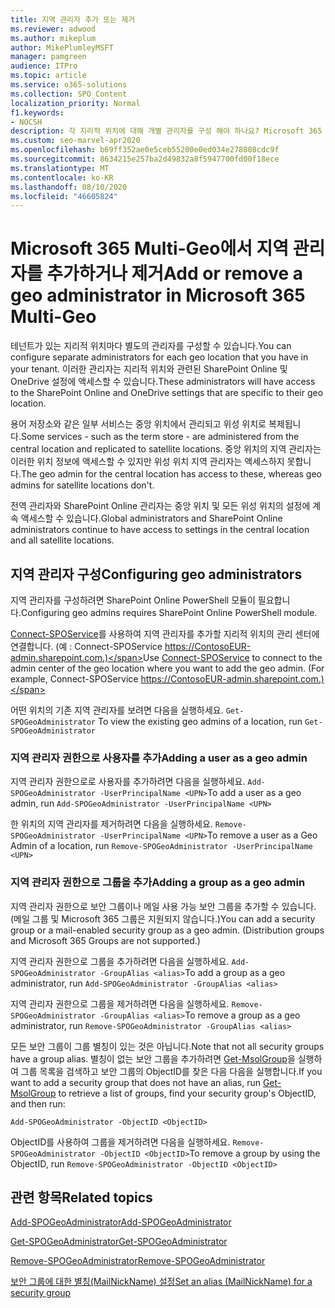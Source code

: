 ```yaml
---
title: 지역 관리자 추가 또는 제거
ms.reviewer: adwood
ms.author: mikeplum
author: MikePlumleyMSFT
manager: pamgreen
audience: ITPro
ms.topic: article
ms.service: o365-solutions
ms.collection: SPO_Content
localization_priority: Normal
f1.keywords:
- NOCSH
description: 각 지리적 위치에 대해 개별 관리자를 구성 해야 하나요? Microsoft 365 Multi-Geo에서 지역 관리자를 추가하거나 제거하는 방법에 대해 알아봅니다.
ms.custom: seo-marvel-apr2020
ms.openlocfilehash: b69ff352ae0e5ceb55200e0ed034e278808cdc9f
ms.sourcegitcommit: 8634215e257ba2d49832a8f5947700fd00f18ece
ms.translationtype: MT
ms.contentlocale: ko-KR
ms.lasthandoff: 08/10/2020
ms.locfileid: "46605824"
---
```

# <a name="add-or-remove-a-geo-administrator-in-microsoft-365-multi-geo"></a><span data-ttu-id="916ce-104">Microsoft 365 Multi-Geo에서 지역 관리자를 추가하거나 제거</span><span class="sxs-lookup"><span data-stu-id="916ce-104">Add or remove a geo administrator in Microsoft 365 Multi-Geo</span></span>

<span data-ttu-id="916ce-105">테넌트가 있는 지리적 위치마다 별도의 관리자를 구성할 수 있습니다.</span><span class="sxs-lookup"><span data-stu-id="916ce-105">You can configure separate administrators for each geo location that you have in your tenant.</span></span> <span data-ttu-id="916ce-106">이러한 관리자는 지리적 위치와 관련된 SharePoint Online 및 OneDrive 설정에 액세스할 수 있습니다.</span><span class="sxs-lookup"><span data-stu-id="916ce-106">These administrators will have access to the SharePoint Online and OneDrive settings that are specific to their geo location.</span></span>

<span data-ttu-id="916ce-107">용어 저장소와 같은 일부 서비스는 중앙 위치에서 관리되고 위성 위치로 복제됩니다.</span><span class="sxs-lookup"><span data-stu-id="916ce-107">Some services - such as the term store - are administered from the central location and replicated to satellite locations.</span></span> <span data-ttu-id="916ce-108">중앙 위치의 지역 관리자는 이러한 위치 정보에 액세스할 수 있지만 위성 위치 지역 관리자는 액세스하지 못합니다.</span><span class="sxs-lookup"><span data-stu-id="916ce-108">The geo admin for the central location has access to these, whereas geo admins for satellite locations don't.</span></span>

<span data-ttu-id="916ce-109">전역 관리자와 SharePoint Online 관리자는 중앙 위치 및 모든 위성 위치의 설정에 계속 액세스할 수 있습니다.</span><span class="sxs-lookup"><span data-stu-id="916ce-109">Global administrators and SharePoint Online administrators continue to have access to settings in the central location and all satellite locations.</span></span>

## <a name="configuring-geo-administrators"></a><span data-ttu-id="916ce-110">지역 관리자 구성</span><span class="sxs-lookup"><span data-stu-id="916ce-110">Configuring geo administrators</span></span>

<span data-ttu-id="916ce-111">지역 관리자를 구성하려면 SharePoint Online PowerShell 모듈이 필요합니다.</span><span class="sxs-lookup"><span data-stu-id="916ce-111">Configuring geo admins requires SharePoint Online PowerShell module.</span></span>

<span data-ttu-id="916ce-112">[Connect-SPOService](https://docs.microsoft.com/powershell/module/sharepoint-online/Connect-SPOService)를 사용하여 지역 관리자를 추가할 지리적 위치의 관리 센터에 연결합니다. (예 : Connect-SPOService  https://ContosoEUR-admin.sharepoint.com.)</span><span class="sxs-lookup"><span data-stu-id="916ce-112">Use [Connect-SPOService](https://docs.microsoft.com/powershell/module/sharepoint-online/Connect-SPOService) to connect to the admin center of the geo location where you want to add the geo admin. (For example, Connect-SPOService  https://ContosoEUR-admin.sharepoint.com.)</span></span>

<span data-ttu-id="916ce-113">어떤 위치의 기존 지역 관리자를 보려면 다음을 실행하세요. `Get-SPOGeoAdministrator` </span><span class="sxs-lookup"><span data-stu-id="916ce-113">To view the existing geo admins of a location, run `Get-SPOGeoAdministrator`</span></span>

### <a name="adding-a-user-as-a-geo-admin"></a><span data-ttu-id="916ce-114">지역 관리자 권한으로 사용자를 추가</span><span class="sxs-lookup"><span data-stu-id="916ce-114">Adding a user as a geo admin</span></span>

<span data-ttu-id="916ce-115">지역 관리자 권한으로로 사용자를 추가하려면 다음을 실행하세요. `Add-SPOGeoAdministrator -UserPrincipalName <UPN>`</span><span class="sxs-lookup"><span data-stu-id="916ce-115">To add a user as a geo admin, run `Add-SPOGeoAdministrator -UserPrincipalName <UPN>`</span></span>

<span data-ttu-id="916ce-116">한 위치의 지역 관리자를 제거하려면 다음을 실행하세요.  `Remove-SPOGeoAdministrator -UserPrincipalName <UPN>`</span><span class="sxs-lookup"><span data-stu-id="916ce-116">To remove a user as a Geo Admin of a location, run  `Remove-SPOGeoAdministrator -UserPrincipalName <UPN>`</span></span>

### <a name="adding-a-group-as-a-geo-admin"></a><span data-ttu-id="916ce-117">지역 관리자 권한으로 그룹을 추가</span><span class="sxs-lookup"><span data-stu-id="916ce-117">Adding a group as a geo admin</span></span>

<span data-ttu-id="916ce-118">지역 관리자 권한으로 보안 그룹이나 메일 사용 가능 보안 그룹을 추가할 수 있습니다. (메일 그룹 및 Microsoft 365 그룹은 지원되지 않습니다.)</span><span class="sxs-lookup"><span data-stu-id="916ce-118">You can add a security group or a mail-enabled security group as a geo admin. (Distribution groups and Microsoft 365 Groups are not supported.)</span></span>

<span data-ttu-id="916ce-119">지역 관리자 권한으로 그룹을 추가하려면 다음을 실행하세요. `Add-SPOGeoAdministrator -GroupAlias <alias>`</span><span class="sxs-lookup"><span data-stu-id="916ce-119">To add a group as a geo administrator, run `Add-SPOGeoAdministrator -GroupAlias <alias>`</span></span>

<span data-ttu-id="916ce-120">지역 관리자 권한으로 그룹을 제거하려면 다음을 실행하세요. `Remove-SPOGeoAdministrator -GroupAlias <alias>`</span><span class="sxs-lookup"><span data-stu-id="916ce-120">To remove a group as a geo administrator, run `Remove-SPOGeoAdministrator -GroupAlias <alias>`</span></span>

<span data-ttu-id="916ce-121">모든 보안 그룹이 그룹 별칭이 있는 것은 아닙니다.</span><span class="sxs-lookup"><span data-stu-id="916ce-121">Note that not all security groups have a group alias.</span></span> <span data-ttu-id="916ce-122">별칭이 없는 보안 그룹을 추가하려면 [Get-MsolGroup](https://docs.microsoft.com/powershell/module/msonline/get-msolgroup)을 실행하여 그룹 목록을 검색하고 보안 그룹의 ObjectID를 찾은 다음 다음을 실행합니다.</span><span class="sxs-lookup"><span data-stu-id="916ce-122">If you want to add a security group that does not have an alias, run [Get-MsolGroup](https://docs.microsoft.com/powershell/module/msonline/get-msolgroup) to retrieve a list of groups, find your security group's ObjectID, and then run:</span></span>

`Add-SPOGeoAdministrator -ObjectID <ObjectID>`

<span data-ttu-id="916ce-123">ObjectID를 사용하여 그룹을 제거하려면 다음을 실행하세요. `Remove-SPOGeoAdministrator -ObjectID <ObjectID>`</span><span class="sxs-lookup"><span data-stu-id="916ce-123">To remove a group by using the ObjectID, run `Remove-SPOGeoAdministrator -ObjectID <ObjectID>`</span></span>

## <a name="related-topics"></a><span data-ttu-id="916ce-124">관련 항목</span><span class="sxs-lookup"><span data-stu-id="916ce-124">Related topics</span></span>

[<span data-ttu-id="916ce-125">Add-SPOGeoAdministrator</span><span class="sxs-lookup"><span data-stu-id="916ce-125">Add-SPOGeoAdministrator</span></span>](https://docs.microsoft.com/powershell/module/sharepoint-online/add-spogeoadministrator)

[<span data-ttu-id="916ce-126">Get-SPOGeoAdministrator</span><span class="sxs-lookup"><span data-stu-id="916ce-126">Get-SPOGeoAdministrator</span></span>](https://docs.microsoft.com/powershell/module/sharepoint-online/get-spogeoadministrator)

[<span data-ttu-id="916ce-127">Remove-SPOGeoAdministrator</span><span class="sxs-lookup"><span data-stu-id="916ce-127">Remove-SPOGeoAdministrator</span></span>](https://docs.microsoft.com/powershell/module/sharepoint-online/remove-spogeoadministrator)

[<span data-ttu-id="916ce-128">보안 그룹에 대한 별칭(MailNickName) 설정</span><span class="sxs-lookup"><span data-stu-id="916ce-128">Set an alias (MailNickName) for a security group</span></span>](https://docs.microsoft.com/powershell/module/azuread/set-azureadgroup)